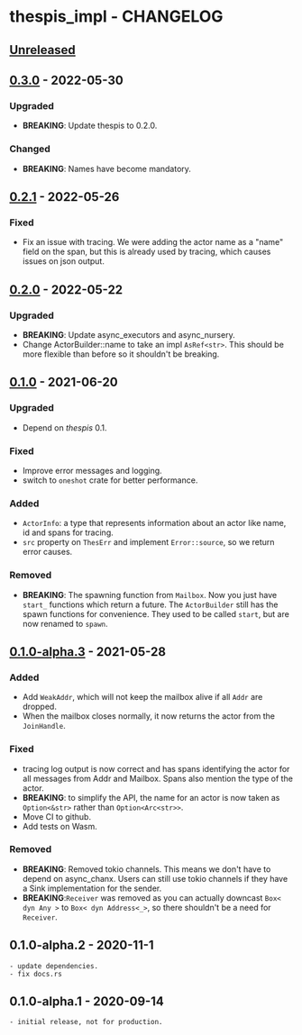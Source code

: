 # thespis_impl - CHANGELOG

## [Unreleased]

[Unreleased]: https://github.com/najamelan/async_executors/compare/release...dev


## [0.3.0] - 2022-05-30

[0.3.0]: https://github.com/najamelan/async_executors/compare/0.2.1...0.3.0

### Upgraded

  - __BREAKING__: Update thespis to 0.2.0.

### Changed

  - __BREAKING__: Names have become mandatory.


## [0.2.1] - 2022-05-26

[0.2.1]: https://github.com/najamelan/async_executors/compare/0.2.0...0.2.1

### Fixed

  - Fix an issue with tracing. We were adding the actor name as a "name" field on the span,
    but this is already used by tracing, which causes issues on json output.

## [0.2.0] - 2022-05-22

[0.2.0]: https://github.com/najamelan/async_executors/compare/0.1.0...0.2.0

### Upgraded
  - __BREAKING__: Update async_executors and async_nursery.
  - Change ActorBuilder::name to take an impl `AsRef<str>`. This should be more flexible than before so it shouldn't be breaking. 


## [0.1.0] - 2021-06-20

[0.1.0]: https://github.com/najamelan/async_executors/compare/0.1.0-alpha.3...0.1.0

### Upgraded

  - Depend on _thespis_ 0.1.

### Fixed

  - Improve error messages and logging.
  - switch to `oneshot` crate for better performance.

### Added

  - `ActorInfo`: a type that represents information about an actor like name, id and spans for tracing.
  - `src` property on `ThesErr` and implement `Error::source`, so we return error causes.

### Removed

  - __BREAKING__: The spawning function from `Mailbox`. Now you just have `start_` functions which return a future. The `ActorBuilder`
    still has the spawn functions for convenience. They used to be called `start`, but are now renamed to `spawn`.


## [0.1.0-alpha.3] - 2021-05-28

[0.1.0-alpha.3]: https://github.com/najamelan/async_executors/compare/0.1.0-alpha.2...0.1.0-alpha.3

### Added
  - Add `WeakAddr`, which will not keep the mailbox alive if all `Addr` are dropped.
  - When the mailbox closes normally, it now returns the actor from the `JoinHandle`.

### Fixed
  - tracing log output is now correct and has spans identifying the actor for all messages from Addr and Mailbox.
    Spans also mention the type of the actor.
  - __BREAKING__: to simplify the API, the name for an actor is now taken as `Option<&str>` rather than `Option<Arc<str>>`.
  - Move CI to github.
  - Add tests on Wasm.

### Removed
  - __BREAKING__: Removed tokio channels. This means we don't have to depend on async_chanx. Users can still use tokio channels
    if they have a Sink implementation for the sender.
  - __BREAKING__:`Receiver` was removed as you can actually downcast `Box< dyn Any >` to `Box< dyn Address<_>`, so there shouldn't
    be a need for `Receiver`.


## 0.1.0-alpha.2 - 2020-11-1

	- update dependencies.
	- fix docs.rs

## 0.1.0-alpha.1 - 2020-09-14

	- initial release, not for production.




